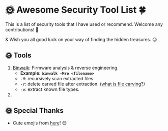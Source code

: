 # :sun_with_face: Awesome Security Tool List :four_leaf_clover:

This is a list of security tools that I have used or recommend. Welcome any contributions! :muscle:

& Wish you all good luck on your way of finding the hidden treasures. :wink:

## :sun_with_face: Tools

1. [Binwalk](https://github.com/ReFirmLabs/binwalk): Firmware analysis & reverse engineering.
   - **Example: `binwalk -Mre <filename>`**
   - `-M`: recursively scan extracted files.
   - `-r`: delete carved file after extraction. ([what is file carving?](https://resources.infosecinstitute.com/file-carving/#gref))
   - `-e`: extract known file types.
2.

## :sun_with_face: Special Thanks

- Cute emojis from [here](https://gist.github.com/rxaviers/7360908)! :blush:
